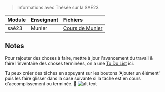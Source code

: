 > Informations avec Thésée sur la SAÉ23

| Module       | Enseignant       | Fichiers                                                              |
| :---         |    :----         |          :---                                                         |
| saé23        | Munier           | [Cours de Munier](https://munier.perso.univ-pau.fr/temp/SAE23/)       |

## Notes

Pour rajouter des choses à faire, mettre à jour l'avancement du travail & faire l'inventaire des choses
terminées, on a une [To Do List](https://github.com/users/xeylou/projects/2) ici.

Tu peux créer des tâches en appuyant sur les boutons 'Ajouter un élément' puis les faire glisser dans
la case suivante si la tâche est en cours d'accomplissement ou terminée. 🥇
![alt text](image.jpg)

